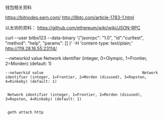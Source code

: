 钱包相关资料


https://bitnodes.earn.com/
http://8btc.com/article-1783-1.html


以太坊的资料：
https://github.com/ethereum/wiki/wiki/JSON-RPC





curl --user bitbs123 --data-binary '{"jsonrpc": "1.0", "id":"curltest", "method": "help", "params": [] }' -H 'content-type: text/plain;' http://119.28.16.55:23114/



  --networkid value         Network identifier (integer, 0=Olympic, 1=Frontier, 2=Morden) (default: 1)


    --networkid value                                            Network identifier (integer, 1=Frontier, 2=Morden (disused), 3=Ropsten, 4=Rinkeby) (default: 1)


     Network identifier (integer, 1=Frontier, 2=Morden (disused), 3=Ropsten, 4=Rinkeby) (default: 1)


     geth attach http